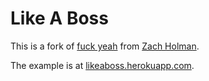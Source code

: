 # Like A Boss

This is a fork of [fuck yeah](http://fuckyeah.herokuapp.com) from [Zach Holman](http://github.com/holman).

The example is at [likeaboss.herokuapp.com](http://likeaboss.herokuapp.com).
